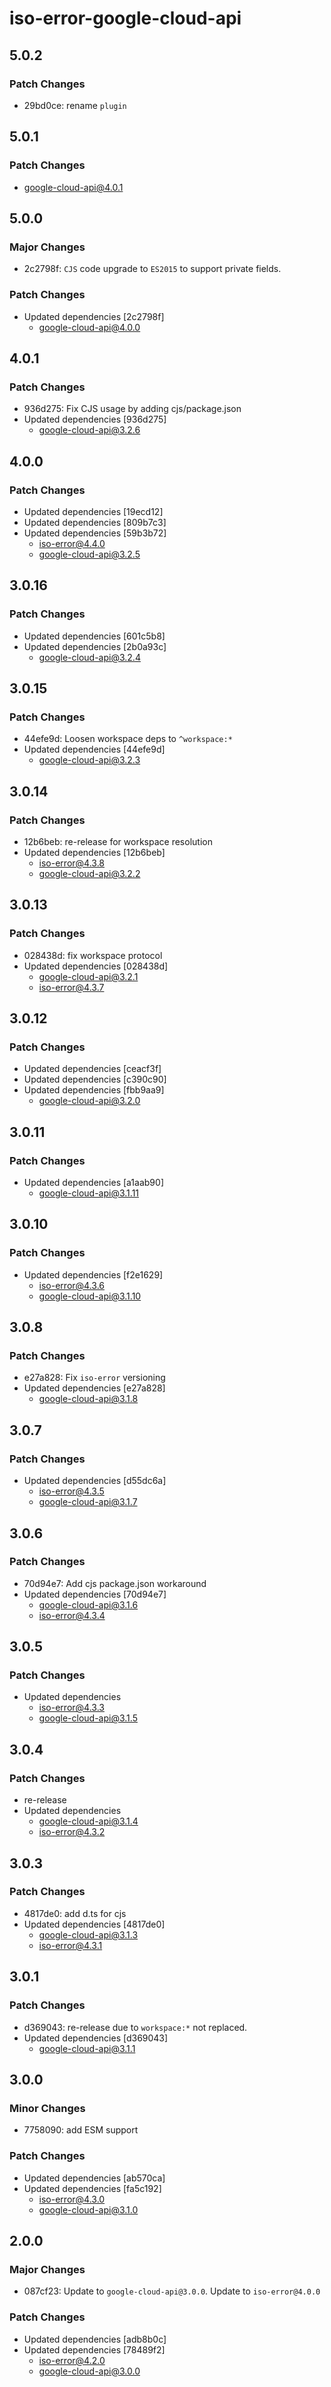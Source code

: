 # iso-error-google-cloud-api

## 5.0.2

### Patch Changes

- 29bd0ce: rename `plugin`

## 5.0.1

### Patch Changes

- google-cloud-api@4.0.1

## 5.0.0

### Major Changes

- 2c2798f: `CJS` code upgrade to `ES2015` to support private fields.

### Patch Changes

- Updated dependencies [2c2798f]
  - google-cloud-api@4.0.0

## 4.0.1

### Patch Changes

- 936d275: Fix CJS usage by adding cjs/package.json
- Updated dependencies [936d275]
  - google-cloud-api@3.2.6

## 4.0.0

### Patch Changes

- Updated dependencies [19ecd12]
- Updated dependencies [809b7c3]
- Updated dependencies [59b3b72]
  - iso-error@4.4.0
  - google-cloud-api@3.2.5

## 3.0.16

### Patch Changes

- Updated dependencies [601c5b8]
- Updated dependencies [2b0a93c]
  - google-cloud-api@3.2.4

## 3.0.15

### Patch Changes

- 44efe9d: Loosen workspace deps to `^workspace:*`
- Updated dependencies [44efe9d]
  - google-cloud-api@3.2.3

## 3.0.14

### Patch Changes

- 12b6beb: re-release for workspace resolution
- Updated dependencies [12b6beb]
  - iso-error@4.3.8
  - google-cloud-api@3.2.2

## 3.0.13

### Patch Changes

- 028438d: fix workspace protocol
- Updated dependencies [028438d]
  - google-cloud-api@3.2.1
  - iso-error@4.3.7

## 3.0.12

### Patch Changes

- Updated dependencies [ceacf3f]
- Updated dependencies [c390c90]
- Updated dependencies [fbb9aa9]
  - google-cloud-api@3.2.0

## 3.0.11

### Patch Changes

- Updated dependencies [a1aab90]
  - google-cloud-api@3.1.11

## 3.0.10

### Patch Changes

- Updated dependencies [f2e1629]
  - iso-error@4.3.6
  - google-cloud-api@3.1.10

## 3.0.8

### Patch Changes

- e27a828: Fix `iso-error` versioning
- Updated dependencies [e27a828]
  - google-cloud-api@3.1.8

## 3.0.7

### Patch Changes

- Updated dependencies [d55dc6a]
  - iso-error@4.3.5
  - google-cloud-api@3.1.7

## 3.0.6

### Patch Changes

- 70d94e7: Add cjs package.json workaround
- Updated dependencies [70d94e7]
  - google-cloud-api@3.1.6
  - iso-error@4.3.4

## 3.0.5

### Patch Changes

- Updated dependencies
  - iso-error@4.3.3
  - google-cloud-api@3.1.5

## 3.0.4

### Patch Changes

- re-release
- Updated dependencies
  - google-cloud-api@3.1.4
  - iso-error@4.3.2

## 3.0.3

### Patch Changes

- 4817de0: add d.ts for cjs
- Updated dependencies [4817de0]
  - google-cloud-api@3.1.3
  - iso-error@4.3.1

## 3.0.1

### Patch Changes

- d369043: re-release due to `workspace:*` not replaced.
- Updated dependencies [d369043]
  - google-cloud-api@3.1.1

## 3.0.0

### Minor Changes

- 7758090: add ESM support

### Patch Changes

- Updated dependencies [ab570ca]
- Updated dependencies [fa5c192]
  - iso-error@4.3.0
  - google-cloud-api@3.1.0

## 2.0.0

### Major Changes

- 087cf23: Update to `google-cloud-api@3.0.0`.
  Update to `iso-error@4.0.0`

### Patch Changes

- Updated dependencies [adb8b0c]
- Updated dependencies [78489f2]
  - iso-error@4.2.0
  - google-cloud-api@3.0.0
